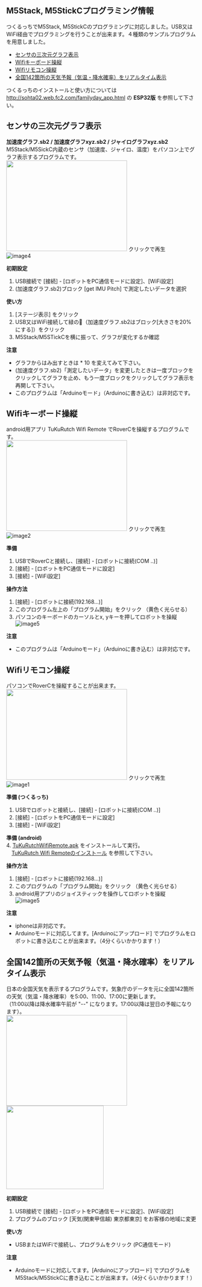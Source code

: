 ## M5Stack, M5StickCプログラミング情報
つくるっちでM5Stack, M5StickCのプログラミングに対応しました。USB又はWiFi経由でプログラミングを行うことが出来ます。４種類のサンプルプログラムを用意しました。
- [センサの三次元グラフ表示](#ses1)
- [Wifiキーボード操縦](#ses2)
- [Wifiリモコン操縦](#ses3)
- [全国142箇所の天気予報（気温・降水確率）をリアルタイム表示](#ses4)

つくるっちのインストールと使い方については http://sohta02.web.fc2.com/familyday_app.html の **ESP32版** を参照して下さい。

## センサの三次元グラフ表示<a name="ses1"></a>
**加速度グラフ.sb2 / 加速度グラフxyz.sb2 / ジャイログラフxyz.sb2**  
M5Stack/M5SickC内蔵のセンサ（加速度、ジャイロ、温度）をパソコン上でグラフ表示するプログラムです。  
<a href="http://sohta02.web.fc2.com/images/MAQ04935_.mp4"><img src="images/MAQ04935_.png" width="320" height="240" border="0" /></a>
クリックで再生  
![image4](images/image4.png)

**初期設定**  
1. USB接続で [接続] - [ロボットをPC通信モードに設定]、[WiFi設定]  
2. (加速度グラフ.sb2)ブロック [get IMU Pitch] で測定したいデータを選択  

**使い方**  
1. [ステージ表示] をクリック  
2. USB又はWiFi接続して緑の🏴（加速度グラフ.sb2はブロック[大きさを20%にする]）をクリック  
3. M5Stack/M5STickCを横に振って、グラフが変化するか確認  

**注意**  
- グラフからはみ出すときは * 10 を変えてみて下さい。  
- (加速度グラフ.sb2)「測定したいデータ」を変更したときは一度ブロックをクリックしてグラフを止め、もう一度ブロックをクリックしてグラフ表示を再開して下さい。  
- このプログラムは「Arduinoモード」（Arduinoに書き込む）は非対応です。  

## Wifiキーボード操縦<a name="ses2"></a>
android用アプリ TuKuRutch Wifi Remote でRoverCを操縦するプログラムです。  
<a href="http://sohta02.web.fc2.com/images/MAQ04927_.mp4"><img src="images/MAQ04927_.png" width="320" height="240" border="0" /></a>
クリックで再生  
![image2](images/image2.png)

**準備**  
1. USBでRoverCと接続し、[接続] - [ロボットに接続(COM ..)]  
2. [接続] - [ロボットをPC通信モードに設定]  
3. [接続] - [WiFi設定]  

**操作方法**  
1. [接続] - [ロボットに接続(192.168...)]  
2. このプログラム左上の「プログラム開始」をクリック （黄色く光らせる）  
3. パソコンのキーボードのカーソルとx, yキーを押してロボットを操縦  
![image5](images/image6.png)

**注意**  
- このプログラムは「Arduinoモード」（Arduinoに書き込む）は非対応です。  

## Wifiリモコン操縦<a name="ses3"></a>
パソコンでRoverCを操縦することが出来ます。  
<a href="http://sohta02.web.fc2.com/images/MAQ04919_.mp4"><img src="images/MAQ04919_.png" width="320" height="240" border="0" /></a>
クリックで再生  
![image1](images/image1.png)

**準備 (つくるっち)**  
1. USBでロボットと接続し、[接続] - [ロボットに接続(COM ..)]  
2. [接続] - [ロボットをPC通信モードに設定]  
3. [接続] - [WiFi設定]  

**準備 (android)**  
4. [TuKuRutchWifiRemote.apk](http://sohta02.web.fc2.com/release/TuKuRutchWifiRemote.apk) をインストールして実行。  
　[TuKuRutch Wifi Remoteのインストール](http://sohta02.web.fc2.com/familyday_shield.html#WifiRemote) を参照して下さい。  
 
**操作方法**  
1. [接続] - [ロボットに接続(192.168...)]  
2. このプログラムの「プログラム開始」をクリック （黄色く光らせる）  
3. android用アプリのジョイスティックを操作してロボットを操縦  
![image5](images/image5.png)

**注意**  
- iphoneは非対応です。  
- Arduinoモードに対応してます。[Arduinoにアップロード] でプログラムをロボットに書き込むことが出来ます。（4分くらいかかります！）  

## 全国142箇所の天気予報（気温・降水確率）をリアルタイム表示<a name="ses4"></a>
日本の全国天気を表示するプログラムです。気象庁のデータを元に全国142箇所の天気（気温・降水確率）を5:00、11:00、17:00に更新します。  
（11:00以降は降水確率午前が "--" になります。17:00以降は翌日の予報になります）。  
<img src="images/DSC04917_.JPG" width="320" height="240" border="0" />  
<img src="images/image3.png" width="258" height="221" border="0" />

**初期設定**  
1. USB接続で [接続] - [ロボットをPC通信モードに設定]、[WiFi設定]  
2. プログラムのブロック [天気(関東甲信越) 東京都東京] をお客様の地域に変更  

**使い方**  
- USBまたはWiFiで接続し、プログラムをクリック (PC通信モード)  

**注意**  
- Arduinoモードに対応してます。[Arduinoにアップロード] でプログラムをM5Stack/M5StickCに書き込むことが出来ます。（4分くらいかかります！）  
